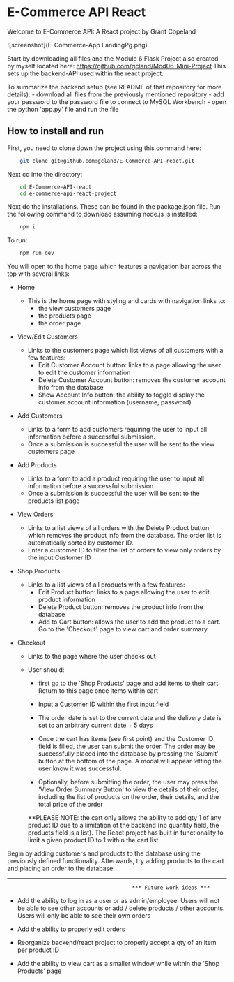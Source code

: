 # E-Commerce API React

Welcome to E-Commerce API: A React project by Grant Copeland

![screenshot](E-Commerce-App LandingPg.png)

Start by downloading all files and the Module 6 Flask Project also created by myself located here: https://github.com/gcland/Mod06-Mini-Project
This sets up the backend-API used within the react project.

To summarize the backend setup (see README of that repository for more details): 
    - download all files from the previously mentioned repository
    - add your password to the password file to connect to MySQL Workbench
    - open the python 'app.py' file and run the file

## How to install and run

First, you need to clone down the project using this command here: 
```bash
    git clone git@github.com:gcland/E-Commerce-API-react.git
```

Next cd into the directory: 
```bash
    cd E-Commerce-API-react
    cd e-commerce-api-react-project
```

Next do the installations. These can be found in the package.json file. Run the following command to download assuming node.js is installed: 
```bash
    npm i
```

To run: 
```bash
    npm run dev
```

You will open to the home page which features a navigation bar across the top with several links:
- Home
    - This is the home page with styling and cards with navigation links to:
        - the view customers page
        - the products page
        - the order page

- View/Edit Customers
    - Links to the customers page which list views of all customers with a few features:
        - Edit Customer Account button: links to a page allowing the user to edit the customer information
        - Delete Customer Account button: removes the customer account info from the database
        - Show Account Info button: the ability to toggle display the customer account information (username, password)

- Add Customers 
    - Links to a form to add customers requiring the user to input all information before a successful submission. 
    - Once a submission is successful the user will be sent to the view customers page

- Add Products 
    - Links to a form to add a product requiring the user to input all information before a successful submission
    - Once a submission is successful the user will be sent to the products list page

- View Orders
    - Links to a list views of all orders with the Delete Product button which removes the product info from the database.
      The order list is automatically sorted by customer ID.
    - Enter a customer ID to filter the list of orders to view only orders by the input Customer ID

- Shop Products
    - Links to a list views of all products with a few features:
        - Edit Product button: links to a page allowing the user to edit product information
        - Delete Product button: removes the product info from the database
        - Add to Cart button: allows the user to add the product to a cart. Go to the 'Checkout' page to view cart and order summary

- Checkout 
    - Links to the page where the user checks out
    - User should:
        - first go to the 'Shop Products' page and add items to their cart. Return to this page once items within cart
        - Input a Customer ID within the first input field
        - The order date is set to the current date and the delivery date is set to an arbitrary current date + 5 days
        - Once the cart has items (see first point) and the Customer ID field is filled, the user can submit the order.
          The order may be successfully placed into the database by pressing the 'Submit' button at the bottom of the page.
          A modal will appear letting the user know it was successful.
        
        - Optionally, before submitting the order, the user may press the 'View Order Summary Button' to view the details
          of their order, including the list of products on the order, their details, and the total price of the order

        **PLEASE NOTE: the cart only allows the ability to add qty 1 of any product ID due to a limitation of the backend (no quantity field, the products field is a list). The React project has built in functionality to limit a given product ID to 1 within the cart list.

Begin by adding customers and products to the database using the previously defined functionality. Afterwards, try adding products to the cart and placing an order to the database. 


---------------------------------------------------------------------------------------------------------------------------
                                            *** Future work ideas ***

- Add the ability to log in as a user or as admin/employee. Users will not be able to see other accounts or add / delete products / other accounts. Users will only be able to see their own orders

- Add the ability to properly edit orders

- Reorganize backend/react project to properly accept a qty of an item per product ID

- Add the ability to view cart as a smaller window while within the 'Shop Products' page
